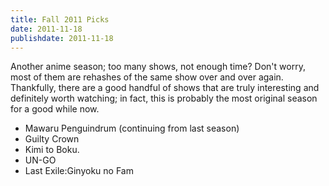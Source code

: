 ```yaml
---
title: Fall 2011 Picks
date: 2011-11-18
publishdate: 2011-11-18
---
```


Another anime season; too many shows, not enough time?  Don't worry,
most of them are rehashes of the same show over and over again.
Thankfully, there are a good handful of shows that are truly interesting
and definitely worth watching; in fact, this is probably the most
original season for a good while now.

<ul>
<li>Mawaru Penguindrum (continuing from last season)</li>
<li>Guilty Crown</li>
<li>Kimi to Boku.</li>
<li>UN-GO</li>
<li>Last Exile:Ginyoku no Fam</li>
</ul>
